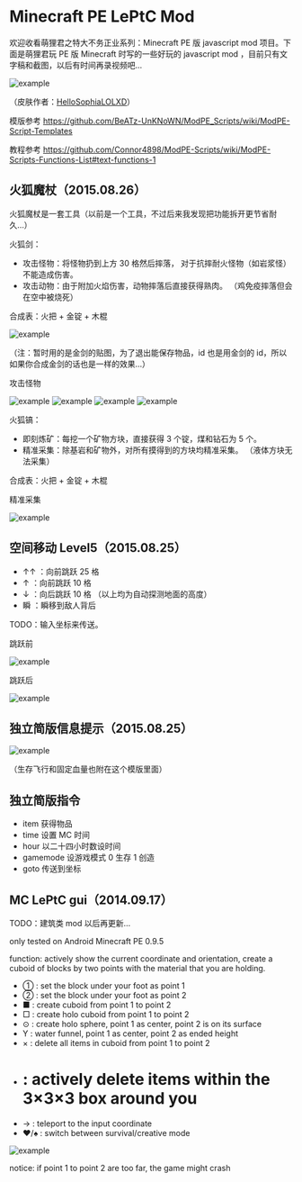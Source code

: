 ﻿Minecraft PE LePtC Mod
======

欢迎收看萌狸君之特大不务正业系列：Minecraft PE 版 javascript mod 项目。下面是萌狸君玩 PE 版 Minecraft 时写的一些好玩的 javascript mod ，目前只有文字稿和截图，以后有时间再录视频吧…



![example](https://github.com/LePtC/MC-PE-Mod/blob/master/skin.png)

（皮肤作者：[HelloSophiaLOLXD](http://mcpehub.com/skin/cute-fox-skin)）


模版参考 https://github.com/BeATz-UnKNoWN/ModPE_Scripts/wiki/ModPE-Script-Templates

教程参考 https://github.com/Connor4898/ModPE-Scripts/wiki/ModPE-Scripts-Functions-List#text-functions-1



## 火狐魔杖（2015.08.26）

火狐魔杖是一套工具（以前是一个工具，不过后来我发现把功能拆开更节省耐久…）

火狐剑：

- 攻击怪物：将怪物扔到上方 30 格然后摔落，
对于抗摔耐火怪物（如岩浆怪）不能造成伤害。
- 攻击动物：由于附加火焰伤害，动物摔落后直接获得熟肉。
（鸡免疫摔落但会在空中被烧死）

合成表：火把 + 金锭 + 木棍

![example](https://github.com/LePtC/MC-PE-Mod/blob/master/20150826172509.png)

（注：暂时用的是金剑的贴图，为了退出能保存物品，id 也是用金剑的 id，所以如果你合成金剑的话也是一样的效果…）

攻击怪物

![example](https://github.com/LePtC/MC-PE-Mod/blob/master/20150826172920.png)
![example](https://github.com/LePtC/MC-PE-Mod/blob/master/20150826172922.png)
![example](https://github.com/LePtC/MC-PE-Mod/blob/master/20150826172924.png)
![example](https://github.com/LePtC/MC-PE-Mod/blob/master/20150826172925.png)

火狐镐：

- 即刻炼矿：每挖一个矿物方块，直接获得 3 个锭，煤和钻石为 5 个。
- 精准采集：除基岩和矿物外，对所有摸得到的方块均精准采集。
（液体方块无法采集）

合成表：火把 + 金锭 + 木棍

精准采集

![example](https://github.com/LePtC/MC-PE-Mod/blob/master/20150826173848.png)



## 空间移动 Level5（2015.08.25）

- ↑↑ ：向前跳跃 25 格
- ↑ ：向前跳跃 10 格
- ↓ ：向后跳跃 10 格
（以上均为自动探测地面的高度）
- 瞬 ：瞬移到敌人背后

TODO：输入坐标来传送。

跳跃前

![example](https://github.com/LePtC/MC-PE-Mod/blob/master/20150826000823.png)

跳跃后

![example](https://github.com/LePtC/MC-PE-Mod/blob/master/20150826000830.png)


## 独立简版信息提示（2015.08.25）

![example](https://github.com/LePtC/MC-PE-Mod/blob/master/20150825232725.png)

（生存飞行和固定血量也附在这个模版里面）

## 独立简版指令

- item 获得物品
- time 设置 MC 时间
- hour 以二十四小时数设时间
- gamemode 设游戏模式 0 生存 1 创造
- goto 传送到坐标



## MC LePtC gui（2014.09.17）

TODO：建筑类 mod 以后再更新…

only tested on Android Minecraft PE 0.9.5

function: actively show the current coordinate and orientation, create a cuboid of blocks by two points with the material that you are holding.

- ① : set the block under your foot as point 1
- ② : set the block under your foot as point 2
- ■ : create cuboid from point 1 to point 2
- □ : create holo cuboid from point 1 to point 2
- ⊙ : create holo sphere, point 1 as center, point 2 is on its surface
- Y : water funnel, point 1 as center, point 2 as ended height
- × : delete all items in cuboid from point 1 to point 2
- #  : actively delete items within the 3×3×3 box around you
- → : teleport to the input coordinate
- ♥/♠ : switch between survival/creative mode

![example](https://github.com/LePtC/MC-PE-Mod/blob/master/2014-09-17-12-14-29.png)

notice: if point 1 to point 2 are too far, the game might crash
